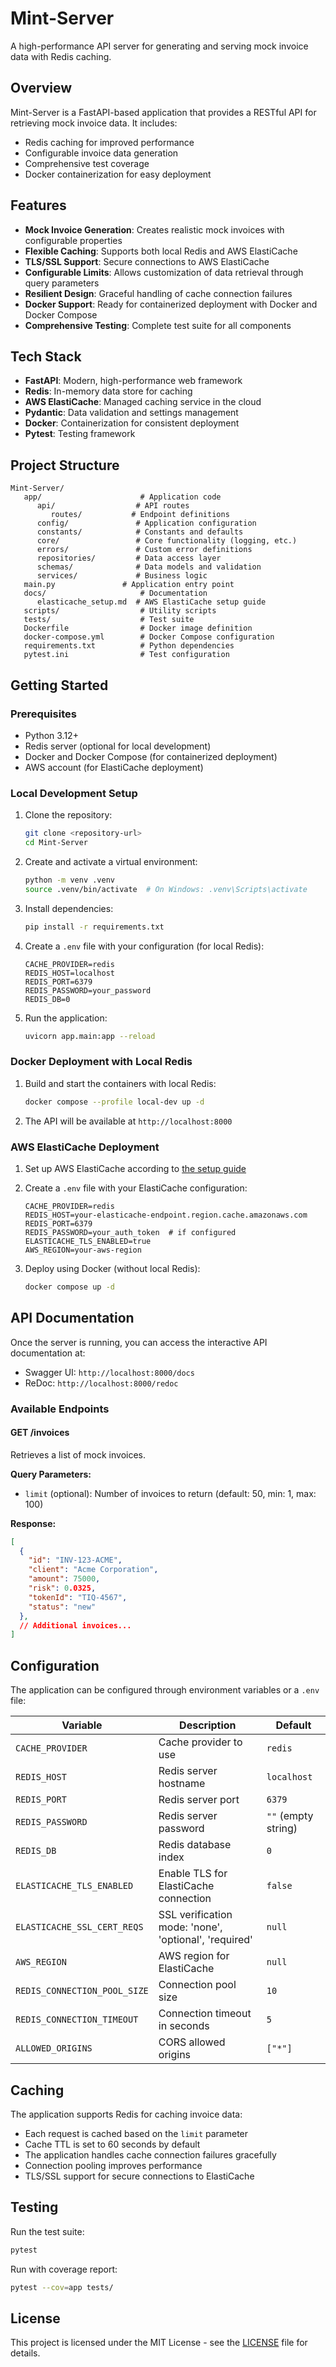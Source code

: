 # Mint-Server

A high-performance API server for generating and serving mock invoice data with Redis caching.

## Overview

Mint-Server is a FastAPI-based application that provides a RESTful API for retrieving mock invoice data. It includes:

- Redis caching for improved performance
- Configurable invoice data generation
- Comprehensive test coverage
- Docker containerization for easy deployment

## Features

- **Mock Invoice Generation**: Creates realistic mock invoices with configurable properties
- **Flexible Caching**: Supports both local Redis and AWS ElastiCache
- **TLS/SSL Support**: Secure connections to AWS ElastiCache
- **Configurable Limits**: Allows customization of data retrieval through query parameters
- **Resilient Design**: Graceful handling of cache connection failures
- **Docker Support**: Ready for containerized deployment with Docker and Docker Compose
- **Comprehensive Testing**: Complete test suite for all components

## Tech Stack

- **FastAPI**: Modern, high-performance web framework
- **Redis**: In-memory data store for caching
- **AWS ElastiCache**: Managed caching service in the cloud
- **Pydantic**: Data validation and settings management
- **Docker**: Containerization for consistent deployment
- **Pytest**: Testing framework

## Project Structure

```
Mint-Server/
   app/                      # Application code
      api/                  # API routes
         routes/           # Endpoint definitions
      config/               # Application configuration
      constants/            # Constants and defaults
      core/                 # Core functionality (logging, etc.)
      errors/               # Custom error definitions
      repositories/         # Data access layer
      schemas/              # Data models and validation
      services/             # Business logic
   main.py               # Application entry point
   docs/                     # Documentation
      elasticache_setup.md  # AWS ElastiCache setup guide
   scripts/                  # Utility scripts
   tests/                    # Test suite
   Dockerfile                # Docker image definition
   docker-compose.yml        # Docker Compose configuration
   requirements.txt          # Python dependencies
   pytest.ini                # Test configuration
```

## Getting Started

### Prerequisites

- Python 3.12+
- Redis server (optional for local development)
- Docker and Docker Compose (for containerized deployment)
- AWS account (for ElastiCache deployment)

### Local Development Setup

1. Clone the repository:
   ```bash
   git clone <repository-url>
   cd Mint-Server
   ```

2. Create and activate a virtual environment:
   ```bash
   python -m venv .venv
   source .venv/bin/activate  # On Windows: .venv\Scripts\activate
   ```

3. Install dependencies:
   ```bash
   pip install -r requirements.txt
   ```

4. Create a `.env` file with your configuration (for local Redis):
   ```
   CACHE_PROVIDER=redis
   REDIS_HOST=localhost
   REDIS_PORT=6379
   REDIS_PASSWORD=your_password
   REDIS_DB=0
   ```

5. Run the application:
   ```bash
   uvicorn app.main:app --reload
   ```

### Docker Deployment with Local Redis

1. Build and start the containers with local Redis:
   ```bash
   docker compose --profile local-dev up -d
   ```

2. The API will be available at `http://localhost:8000`

### AWS ElastiCache Deployment

1. Set up AWS ElastiCache according to [the setup guide](docs/elasticache_setup.md)

2. Create a `.env` file with your ElastiCache configuration:
   ```
   CACHE_PROVIDER=redis
   REDIS_HOST=your-elasticache-endpoint.region.cache.amazonaws.com
   REDIS_PORT=6379
   REDIS_PASSWORD=your_auth_token  # if configured
   ELASTICACHE_TLS_ENABLED=true
   AWS_REGION=your-aws-region
   ```

3. Deploy using Docker (without local Redis):
   ```bash
   docker compose up -d
   ```

## API Documentation

Once the server is running, you can access the interactive API documentation at:

- Swagger UI: `http://localhost:8000/docs`
- ReDoc: `http://localhost:8000/redoc`

### Available Endpoints

#### GET /invoices

Retrieves a list of mock invoices.

**Query Parameters:**
- `limit` (optional): Number of invoices to return (default: 50, min: 1, max: 100)

**Response:**
```json
[
  {
    "id": "INV-123-ACME",
    "client": "Acme Corporation",
    "amount": 75000,
    "risk": 0.0325,
    "tokenId": "TIQ-4567",
    "status": "new"
  },
  // Additional invoices...
]
```

## Configuration

The application can be configured through environment variables or a `.env` file:

| Variable | Description | Default |
|----------|-------------|---------|
| `CACHE_PROVIDER` | Cache provider to use | `redis` |
| `REDIS_HOST` | Redis server hostname | `localhost` |
| `REDIS_PORT` | Redis server port | `6379` |
| `REDIS_PASSWORD` | Redis server password | `""` (empty string) |
| `REDIS_DB` | Redis database index | `0` |
| `ELASTICACHE_TLS_ENABLED` | Enable TLS for ElastiCache connection | `false` |
| `ELASTICACHE_SSL_CERT_REQS` | SSL verification mode: 'none', 'optional', 'required' | `null` |
| `AWS_REGION` | AWS region for ElastiCache | `null` |
| `REDIS_CONNECTION_POOL_SIZE` | Connection pool size | `10` |
| `REDIS_CONNECTION_TIMEOUT` | Connection timeout in seconds | `5` |
| `ALLOWED_ORIGINS` | CORS allowed origins | `["*"]` |

## Caching

The application supports Redis for caching invoice data:

- Each request is cached based on the `limit` parameter
- Cache TTL is set to 60 seconds by default
- The application handles cache connection failures gracefully
- Connection pooling improves performance
- TLS/SSL support for secure connections to ElastiCache

## Testing

Run the test suite:

```bash
pytest
```

Run with coverage report:

```bash
pytest --cov=app tests/
```

## License

This project is licensed under the MIT License - see the [LICENSE](LICENSE) file for details.
